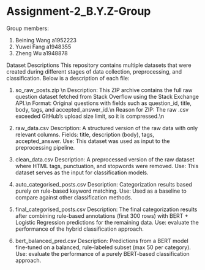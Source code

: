   # Assignment-2_B.Y.Z-Group
Group members: 
1. Beining Wang  a1952223
2. Yuwei Fang    a1948355
3. Zheng Wu      a1948878

Dataset Descriptions
This repository contains multiple datasets that were created during different stages of data collection, preprocessing, and classification. Below is a description of each file:

1. so_raw_posts.zip \n
Description: This ZIP archive contains the full raw question dataset fetched from Stack Overflow using the Stack Exchange API.\n
Format: Original questions with fields such as question_id, title, body, tags, and accepted_answer_id.\n
Reason for ZIP: The raw .csv exceeded GitHub’s upload size limit, so it is compressed.\n

2. raw_data.csv
Description: A structured version of the raw data with only relevant columns.
Fields: title, description (body), tags, accepted_answer.
Use: This dataset was used as input to the preprocessing pipeline.

3. clean_data.csv
Description: A preprocessed version of the raw dataset where HTML tags, punctuation, and stopwords were removed.
Use: This dataset serves as the input for classification models.

4. auto_categorised_posts.csv
Description: Categorization results based purely on rule-based keyword matching.
Use: Used as a baseline to compare against other classification methods.

5. final_categorised_posts.csv
Description: The final categorization results after combining rule-based annotations (first 300 rows) with BERT + Logistic Regression predictions for the remaining data.
Use: evaluate the performance of the hybrid classification approach.

6. bert_balanced_pred.csv
Description: Predictions from a BERT model fine-tuned on a balanced, rule-labeled subset (max 50 per category).
Use: evaluate the performance of a purely BERT-based classification approach.
